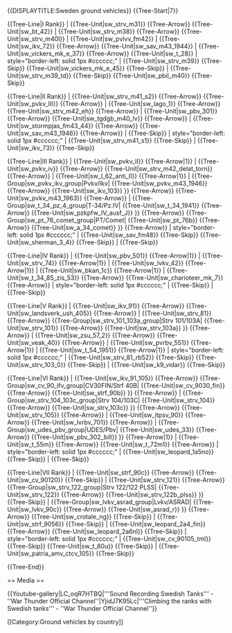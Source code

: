 {{DISPLAYTITLE:Sweden ground vehicles}}
{{Tree-Start|7}}

{{Tree-Line|I Rank}}
|
{{Tree-Unit|sw_strv_m31}}
{{Tree-Arrow}}
{{Tree-Unit|sw_bt_42}}
|
{{Tree-Unit|sw_strv_m38}}
{{Tree-Arrow}}
{{Tree-Unit|sw_strv_m40l}}
|
{{Tree-Unit|sw_pvlvv_fm42}}
|
{{Tree-Unit|sw_ikv_72}}
{{Tree-Arrow}}
{{Tree-Unit|sw_sav_m43_1944}}
|
{{Tree-Unit|sw_vickers_mk_e_37}}
{{Tree-Arrow}}
{{Tree-Unit|sw_t_28}}
| style="border-left: solid 1px #cccccc;" |
{{Tree-Unit|sw_strv_m39}}
{{Tree-Skip}}
{{Tree-Unit|sw_vickers_mk_e_45}}
{{Tree-Skip}}
|
{{Tree-Unit|sw_strv_m39_td}}
{{Tree-Skip}}
{{Tree-Unit|sw_pbil_m40}}
{{Tree-Skip}}

{{Tree-Line|II Rank}}
|
{{Tree-Unit|sw_strv_m41_s2}}
{{Tree-Arrow}}
{{Tree-Unit|sw_pvkv_III}}
{{Tree-Arrow}}
|
{{Tree-Unit|sw_lago_1}}
{{Tree-Arrow}}
{{Tree-Unit|sw_strv_m42_eh}}
{{Tree-Arrow}}
|
{{Tree-Unit|sw_pbv_301}}
{{Tree-Arrow}}
{{Tree-Unit|sw_tgdgb_m40_lv}}
{{Tree-Arrow}}
|
{{Tree-Unit|sw_stormpjas_fm43_44}}
{{Tree-Arrow}}
{{Tree-Unit|sw_sav_m43_1946}}
{{Tree-Arrow}}
|
{{Tree-Skip}}
| style="border-left: solid 1px #cccccc;" |
{{Tree-Unit|sw_strv_m41_s1}}
{{Tree-Skip}}
|
{{Tree-Unit|sw_ikv_73}}
{{Tree-Skip}}

{{Tree-Line|III Rank}}
|
{{Tree-Unit|sw_pvkv_II}}
{{Tree-Arrow|1}}
|
{{Tree-Unit|sw_pvkv_iv}}
{{Tree-Arrow}}
{{Tree-Unit|sw_strv_m42_delat_torn}}
{{Tree-Arrow}}
|
{{Tree-Unit|sw_l_62_anti_II}}
{{Tree-Arrow|1}}
|
{{Tree-Group|sw_pvkv_ikv_group|Pvkv/Ikv|
  {{Tree-Unit|sw_pvkv_m43_1946}}
{{Tree-Arrow}}
{{Tree-Unit|sw_ikv_103}}
}}
{{Tree-Arrow}}
{{Tree-Unit|sw_pvkv_m43_1963}}
{{Tree-Arrow}}
|
{{Tree-Group|sw_t_34_pz_4_group|T-34/Pz.IV|
  {{Tree-Unit|sw_t_34_1941}}
{{Tree-Arrow}}
{{Tree-Unit|sw_pzkpfw_IV_ausf_J}}
}}
{{Tree-Arrow}}
{{Tree-Group|sw_pt_76_comet_group|PT/Comet|
  {{Tree-Unit|sw_pt_76b}}
{{Tree-Arrow}}
{{Tree-Unit|sw_a_34_comet}}
}}
{{Tree-Arrow}}
| style="border-left: solid 1px #cccccc;" |
{{Tree-Unit|sw_sav_fm48}}
{{Tree-Skip}}
{{Tree-Unit|sw_sherman_3_4}}
{{Tree-Skip}}
|
{{Tree-Skip}}

{{Tree-Line|IV Rank}}
|
{{Tree-Unit|sw_pbv_501}}
{{Tree-Arrow|1}}
|
{{Tree-Unit|sw_strv_74}}
{{Tree-Arrow|1}}
|
{{Tree-Unit|sw_lvkv_42}}
{{Tree-Arrow|1}}
|
{{Tree-Unit|sw_bkan_1c}}
{{Tree-Arrow|1}}
|
{{Tree-Unit|sw_t_34_85_zis_53}}
{{Tree-Arrow}}
{{Tree-Unit|sw_charioteer_mk_7}}
{{Tree-Arrow}}
| style="border-left: solid 1px #cccccc;" |
{{Tree-Skip}}
|
{{Tree-Skip}}

{{Tree-Line|V Rank}}
|
{{Tree-Unit|sw_ikv_91}}
{{Tree-Arrow}}
{{Tree-Unit|sw_landsverk_ush_405}}
{{Tree-Arrow}}
|
{{Tree-Unit|sw_strv_81}}
{{Tree-Arrow}}
{{Tree-Group|sw_strv_101_103a_group|Strv 101/103A|
  {{Tree-Unit|sw_strv_101}}
{{Tree-Arrow}}
{{Tree-Unit|sw_strv_103a}}
}}
{{Tree-Arrow}}
|
{{Tree-Unit|sw_zsu_57_2}}
{{Tree-Arrow}}
{{Tree-Unit|sw_veak_40}}
{{Tree-Arrow}}
|
{{Tree-Unit|sw_pvrbv_551}}
{{Tree-Arrow|1}}
|
{{Tree-Unit|sw_t_54_1951}}
{{Tree-Arrow|1}}
| style="border-left: solid 1px #cccccc;" |
{{Tree-Unit|sw_strv_81_rb52}}
{{Tree-Skip}}
{{Tree-Unit|sw_strv_103_0}}
{{Tree-Skip}}
|
{{Tree-Unit|sw_k9_vidar}}
{{Tree-Skip}}

{{Tree-Line|VI Rank}}
|
{{Tree-Unit|sw_ikv_91_105}}
{{Tree-Arrow}}
{{Tree-Group|sw_cv_90_ifv_group|CV30FIN/Strf 40B|
  {{Tree-Unit|sw_cv_9030_fin}}
{{Tree-Arrow}}
{{Tree-Unit|sw_strf_90b}}
}}
{{Tree-Arrow}}
|
{{Tree-Group|sw_strv_104_103c_group|Strv 104/103C|
  {{Tree-Unit|sw_strv_104}}
{{Tree-Arrow}}
{{Tree-Unit|sw_strv_103c}}
}}
{{Tree-Arrow}}
{{Tree-Unit|sw_strv_105}}
{{Tree-Arrow}}
|
{{Tree-Unit|sw_itpsv_90}}
{{Tree-Arrow}}
{{Tree-Unit|sw_lvrbv_701}}
{{Tree-Arrow}}
|
{{Tree-Group|sw_udes_pbv_group|UDES/Pbv|
  {{Tree-Unit|sw_udes_33}}
{{Tree-Arrow}}
{{Tree-Unit|sw_pbv_302_bill}}
}}
{{Tree-Arrow|1}}
|
{{Tree-Unit|sw_t_55m}}
{{Tree-Arrow}}
{{Tree-Unit|sw_t_72m1}}
{{Tree-Arrow}}
| style="border-left: solid 1px #cccccc;" |
{{Tree-Unit|sw_leopard_1a5no}}
{{Tree-Skip}}
|
{{Tree-Skip}}

{{Tree-Line|VII Rank}}
|
{{Tree-Unit|sw_strf_90c}}
{{Tree-Arrow}}
{{Tree-Unit|sw_cv_90120}}
{{Tree-Skip}}
|
{{Tree-Unit|sw_strv_121}}
{{Tree-Arrow}}
{{Tree-Group|sw_strv_122_group|Strv 122/122 PLSS|
  {{Tree-Unit|sw_strv_122}}
{{Tree-Arrow}}
{{Tree-Unit|sw_strv_122b_plss}}
}}
{{Tree-Skip}}
|
{{Tree-Group|sw_lvkv_asrad_group|Lvkv/ASRAD|
  {{Tree-Unit|sw_lvkv_90c}}
{{Tree-Arrow}}
{{Tree-Unit|sw_asrad_r}}
}}
{{Tree-Arrow}}
{{Tree-Unit|sw_crotale_ng}}
{{Tree-Skip}}
|
{{Tree-Unit|sw_strf_9056}}
{{Tree-Skip}}
|
{{Tree-Unit|sw_leopard_2a4_fin}}
{{Tree-Arrow}}
{{Tree-Unit|sw_leopard_2a6nl}}
{{Tree-Skip}}
| style="border-left: solid 1px #cccccc;" |
{{Tree-Unit|sw_cv_90105_tml}}
{{Tree-Skip}}
{{Tree-Unit|sw_t_80u}}
{{Tree-Skip}}
|
{{Tree-Unit|sw_patria_amv_ctcv_105}}
{{Tree-Skip}}

{{Tree-End}}

== Media ==

<!-- ''Excellent additions to the article would be video guides, screenshots from the game, and photos.'' -->

{{Youtube-gallery|LC_oqR7HTBQ|'''Sound Recording Swedish Tanks''' - ''War Thunder Official Channel''|YjidJ7K95Lc|'''Climbing the ranks with Swedish tanks'''  - ''War Thunder Official Channel''}}

[[Category:Ground vehicles by country]]
